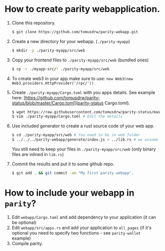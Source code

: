 # How to create parity webapplication.
1. Clone this repository.
   
   ```bash
   $ git clone https://github.com/tomusdrw/parity-webapp.git
   ```
1. Create a new directory for your webapp. (`./parity-myapp`)

   ```bash
   $ mkdir -p ./parity-myapp/src/web
   ```

1. Copy your frontend files to `./parity-myapp/src/web` (bundled ones)

   ```bash
   $ cp -r ./myapp-src/* ./parity-myapp/src/web
   ```

1. To create web3 in your app make sure to use: `new Web3(new Web3.providers.HttpProvider('/rpc/'))`
1. Create `./parity-myapp/Cargo.toml` with you apps details. See example here: [https://github.com/tomusdrw/parity-status/blob/master/Cargo.toml](parity-status Cargo.toml).

   ```bash
   $ wget https://raw.githubusercontent.com/tomusdrw/parity-status/master/Cargo.toml -O ./parity-myapp/Cargo.toml
   $ vim ./parity-myapp/Cargo.toml # Edit the details
   ```

1. Use included generator to create a rust source code of your web app.

   ```bash
   $ cd ./parity-myapp/src/web # You need to be in web folder
   $ ../../../parity-webapp/generate/index.js > ../lib.rs # we assume that you have `parity-webapp` repo
   ```

   You still need to keep your files in `./parity-myapp/src/web` (only binary files are inlined in `lib.rs`)

1. Commit the results and put it to some github repo.

   ```bash
   $ git add . && git commit -am "My first parity webapp".
   ```

# How to include your webapp in `parity`?
1. Edit `webapp/Cargo.toml` and add dependency to your application (it can be optional)
1. Edit `webapp/src/apps.rs` and add your application to `all_pages` (if it's optional you need to specify two functions - see `parity-wallet` example)
1. Compile parity.
